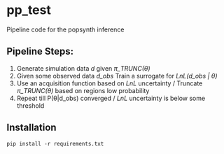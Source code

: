 # pp_test
Pipeline code for the popsynth inference 

## Pipeline Steps:
1. Generate simulation data _d_ given _π_TRUNC(θ)_
2. Given some observed data _d_obs_ Train a surrogate for _LnL(d_obs | θ)_
3. Use an acquisition function based on _LnL_ uncertainty / Truncate _π_TRUNC(θ)_ based on regions low probability
4. Repeat till P(θ|d_obs) converged / _LnL_ uncertainty is below some threshold


## Installation
`pip install -r requirements.txt`